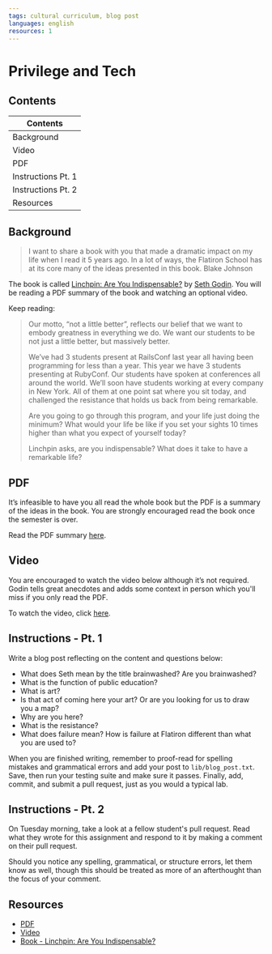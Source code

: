 ```yaml
---
tags: cultural curriculum, blog post
languages: english
resources: 1
---
```


# Privilege and Tech

## Contents

|Contents          |
|------------------|
|Background        |
|Video             |
|PDF               |
|Instructions Pt. 1|
|Instructions Pt. 2|
|Resources         |

## Background 

> I want to share a book with you that made a dramatic impact on my life when I read it 5 years ago. In a lot of ways, the Flatiron School has at its core many of the ideas presented in this book. 
> Blake Johnson

The book is called [Linchpin: Are You Indispensable?](http://www.amazon.com/dp/1591844096) by [Seth Godin](https://twitter.com/thisissethsblog). You will be reading a PDF summary of the book and watching an optional video.

Keep reading:

> Our motto, “not a little better”, reflects our belief that we want to embody greatness in everything we do. We want our students to be not just a little better, but massively better.
>
> We’ve had 3 students present at RailsConf last year all having been programming for less than a year.  This year we have 3 students presenting at RubyConf.  Our students have spoken at conferences all around the world. We’ll soon have students working at every company in New York.  All of them at one point sat where you sit today, and challenged the resistance that holds us back from being remarkable.
> 
> Are you going to go through this program, and your life just doing the minimum?  What would your life be like if you set your sights 10 times higher than what you expect of yourself today?
>
> Linchpin asks, are you indispensable? What does it take to have a remarkable life?

## PDF

It’s infeasible to have you all read the whole book but the PDF is a summary of the ideas in the book. You are strongly encouraged read the book once the semester is over.

Read the PDF summary [here](http://www.sethgodin.com/sg/docs/brainwash.pdf).

## Video

You are encouraged to watch the video below although it’s not required.  Godin tells great anecdotes and adds some context in person which you'll miss if you only read the PDF.

To watch the video, click [here](https://vimeo.com/17787911).

## Instructions - Pt. 1

Write a blog post reflecting on the content and questions below:

* What does Seth mean by the title brainwashed? Are you brainwashed?
* What is the function of public education?
* What is art?
* Is that act of coming here your art?  Or are you looking for us to draw you a map? 
* Why are you here?
* What is the resistance?
* What does failure mean? How is failure at Flatiron different than what you are used to?

When you are finished writing, remember to proof-read for spelling mistakes and grammatical errors and add your post to `lib/blog_post.txt`. Save, then run your testing suite and make sure it passes. Finally, add, commit, and submit a pull request, just as you would a typical lab.

## Instructions - Pt. 2

On Tuesday morning, take a look at a fellow student's pull request. Read what they wrote for this assignment and respond to it by making a comment on their pull request.

Should you notice any spelling, grammatical, or structure errors, let them know as well, though this should be treated as more of an afterthought than the focus of your comment.

## Resources

* [PDF](http://www.sethgodin.com/sg/docs/brainwash.pdf)
* [Video](https://vimeo.com/17787911)
* [Book - Linchpin: Are You Indispensable?](http://www.amazon.com/dp/1591844096)
